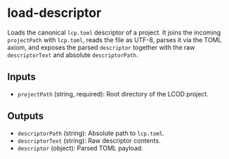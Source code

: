 # load-descriptor

Loads the canonical `lcp.toml` descriptor of a project. It joins the incoming `projectPath` with `lcp.toml`, reads the file as UTF-8, parses it via the TOML axiom, and exposes the parsed `descriptor` together with the raw `descriptorText` and absolute `descriptorPath`.

## Inputs

- `projectPath` (string, required): Root directory of the LCOD project.

## Outputs

- `descriptorPath` (string): Absolute path to `lcp.toml`.
- `descriptorText` (string): Raw descriptor contents.
- `descriptor` (object): Parsed TOML payload.
